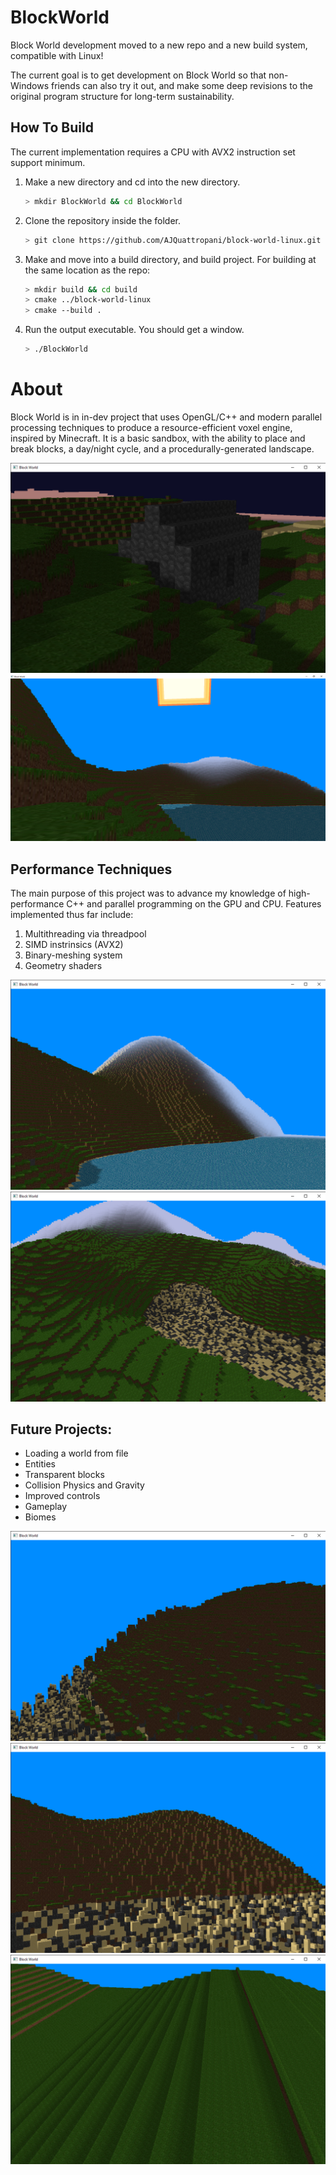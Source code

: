 # BlockWorld
Block World development moved to a new repo and a new build system, compatible with Linux!

The current goal is to get development on Block World so that non-Windows friends can also try it out, and make some deep revisions to the original program structure for long-term sustainability.

## How To Build
The current implementation requires a CPU with AVX2 instruction set support minimum.
1. Make a new directory and cd into the new directory.
   ```bash
   > mkdir BlockWorld && cd BlockWorld
   ```
2. Clone the repository inside the folder.
   ```bash
   > git clone https://github.com/AJQuattropani/block-world-linux.git
   ```
3. Make and move into a build directory, and build project. For building at the same location as the repo:
   ```bash
   > mkdir build && cd build
   > cmake ../block-world-linux
   > cmake --build .
   ```
4. Run the output executable. You should get a window.
   ```bash
   > ./BlockWorld
   ```
# About

Block World is in in-dev project that uses OpenGL/C++ and modern parallel processing techniques to produce a resource-efficient voxel engine, inspired by Minecraft.
It is a basic sandbox, with the ability to place and break blocks, a day/night cycle, and a procedurally-generated landscape.


<img src="Photos/8.8.2024.png" alt="Daylight, 6/30/2024" style="width=200">
<img src="Photos/7.27.2024 (2).png" alt="Daylight, 6/30/2024" style="width=200">

## Performance Techniques
The main purpose of this project was to advance my knowledge of high-performance C++ and parallel programming on the GPU and CPU. Features implemented thus far include:
1. Multithreading via threadpool
2. SIMD instrinsics (AVX2)
3. Binary-meshing system
4. Geometry shaders

<img src="Photos/7.27.2024.png" alt="Moonlight, 6/30/2024" style = "width=200">
<img src="Photos/7.25.2024.png" alt="Moonlight, 6/30/2024" style = "width=200">

## Future Projects:
- Loading a world from file
- Entities
- Transparent blocks
- Collision Physics and Gravity
- Improved controls
- Gameplay
- Biomes

<img src="Photos/7.7.2024 (2).png" alt="Shadows, 7/30/2024" style = "width=200">
<img src="Photos/7.7.2024 (3).png" alt="Shadows, 7/30/2024" style = "width=200">
<img src="Photos/7.7.2024.png" alt="Shadows, 7/30/2024" style = "width=200">


